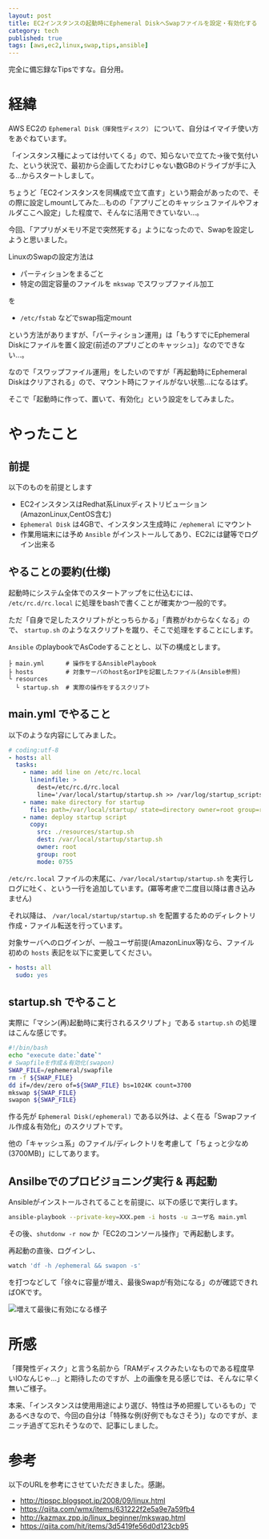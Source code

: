 ```yaml
---
layout: post
title: EC2インスタンスの起動時にEphemeral DiskへSwapファイルを設定・有効化する
category: tech
published: true
tags: [aws,ec2,linux,swap,tips,ansible]
---
```


完全に備忘録なTipsですな。自分用。

# 経緯

AWS EC2の `Ephemeral Disk（揮発性ディスク）` について、自分はイマイチ使い方をあぐねています。

「インスタンス種によっては付いてくる」ので、知らないで立てた->後で気付いた、という状況で、最初から企画してたわけじゃない数GBのドライブが手に入る…からスタートしまして。

ちょうど「EC2インスタンスを同構成で立て直す」という期会があったので、その際に設定しmountしてみた…ものの「アプリごとのキャッシュファイルやフォルダここへ設定」した程度で、そんなに活用できていない…。

今回、「アプリがメモリ不足で突然死する」ようになったので、Swapを設定しようと思いました。

LinuxのSwapの設定方法は

- パーティションをまるごと
- 特定の固定容量のファイルを `mkswap` でスワップファイル加工

を

- `/etc/fstab` などでswap指定mount

という方法がありますが、「パーティション運用」は「もうすでにEphemeral Diskにファイルを置く設定(前述のアプリごとのキャッシュ)」なのでできない…。

なので「スワップファイル運用」をしたいのですが「再起動時にEphemeral Diskはクリアされる」ので、マウント時にファイルがない状態…になるはず。

そこで「起動時に作って、置いて、有効化」という設定をしてみました。

# やったこと

## 前提

以下のものを前提とします

- EC2インスタンスはRedhat系Linuxディストリビューション(AmazonLinux,CentOS含む)
- `Ephemeral Disk` は4GBで、インスタンス生成時に `/ephemeral` にマウント
- 作業用端末には予め `Ansible` がインストールしてあり、EC2には鍵等でログイン出来る

## やることの要約(仕様)

起動時にシステム全体でのスタートアップをに仕込むには、 `/etc/rc.d/rc.local` に処理をbashで書くことが確実かつ一般的です。

ただ「自身で足したスクリプトがとっちらかる」「責務がわからなくなる」ので、 `startup.sh` のようなスクリプトを蹴り、そこで処理をすることにします。

`Ansible` のplaybookでAsCodeすることとし、以下の構成とします。

```
├ main.yml      # 操作をするAnsiblePlaybook
├ hosts         # 対象サーバのhost名orIPを記載したファイル(Ansible参照)
└ resources
  └ startup.sh  # 実際の操作をするスクリプト
```

## main.yml でやること

以下のような内容にしてみました。

```yaml
# coding:utf-8
- hosts: all
  tasks:
    - name: add line on /etc/rc.local
      lineinfile: >
        dest=/etc/rc.d/rc.local
        line='/var/local/startup/startup.sh >> /var/log/startup_scripts.log 2>&1'
    - name: make directory for startup
      file: path=/var/local/startup/ state=directory owner=root group=root mode=777
    - name: deploy startup script
      copy:
        src: ./resources/startup.sh
        dest: /var/local/startup/startup.sh
        owner: root
        group: root
        mode: 0755
```

`/etc/rc.local` ファイルの末尾に、`/var/local/startup/startup.sh` を実行しログに吐く、という一行を追加しています。(冪等考慮で二度目以降は書き込みません)

それ以降は、 `/var/local/startup/startup.sh` を配置するためのディレクトリ作成・ファイル転送を行っています。

対象サーバへのログインが、一般ユーザ前提(AmazonLinux等)なら、ファイル初めの `hosts` 表記を以下に変更してください。

```yaml
- hosts: all
  sudo: yes
```

## startup.sh でやること

実際に「マシン(再)起動時に実行されるスクリプト」である `startup.sh` の処理はこんな感じです。

```bash
#!/bin/bash
echo "execute date:`date`"
# Swapfileを作成＆有効化(swapon)
SWAP_FILE=/ephemeral/swapfile
rm -f ${SWAP_FILE}
dd if=/dev/zero of=${SWAP_FILE} bs=1024K count=3700
mkswap ${SWAP_FILE}
swapon ${SWAP_FILE}
```

作る先が `Ephemeral Disk(/ephemeral)` である以外は、よく在る「Swapファイル作成＆有効化」のスクリプトです。

他の「キャッシュ系」のファイル/ディレクトリを考慮して「ちょっと少なめ(3700MB)」にしてあります。

## Ansilbeでのプロビジョニング実行 & 再起動

Ansibleがインストールされてることを前提に、以下の感じで実行します。

```bash
ansible-playbook --private-key=XXX.pem -i hosts -u ユーザ名 main.yml
```

その後、`shutdonw -r now` か「EC2のコンソール操作」で再起動します。

再起動の直後、ログインし、

```bash
watch 'df -h /ephemeral && swapon -s'
```

を打つなどして「徐々に容量が増え、最後Swapが有効になる」のが確認できればOKです。

![増えて最後に有効になる様子](/images/2017-10-24-make-and-on-swapfile.gif)

# 所感

「揮発性ディスク」と言う名前から「RAMディスクみたいなものである程度早いIOなんじゃ…」と期待したのですが、上の画像を見る感じでは、そんなに早く無いご様子。

本来、「インスタンスは使用用途により選び、特性は予め把握しているもの」であるべきなので、今回の自分は「特殊な例(好例でもなさそう)」なのですが、まニッチ過ぎて忘れそうなので、記事にしました。

# 参考

以下のURLを参考にさせていただきました。感謝。

- <http://tipspc.blogspot.jp/2008/09/linux.html>
- <https://qiita.com/wmx/items/631222f2e5a9e7a59fb4>
- <http://kazmax.zpp.jp/linux_beginner/mkswap.html>
- <https://qiita.com/hit/items/3d5419fe56d0d123cb95>
